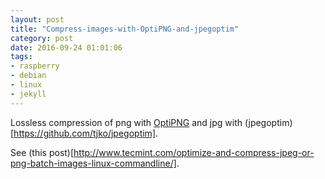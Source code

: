 ```yaml
---
layout: post
title: "Compress-images-with-OptiPNG-and-jpegoptim"
category: post
date: 2016-09-24 01:01:06
tags:
- raspberry
- debian
- linux
- jekyll
---
```


Lossless compression of png with [OptiPNG](http://optipng.sourceforge.net) and jpg with (jpegoptim)[https://github.com/tjko/jpegoptim].

See (this post)[http://www.tecmint.com/optimize-and-compress-jpeg-or-png-batch-images-linux-commandline/].


